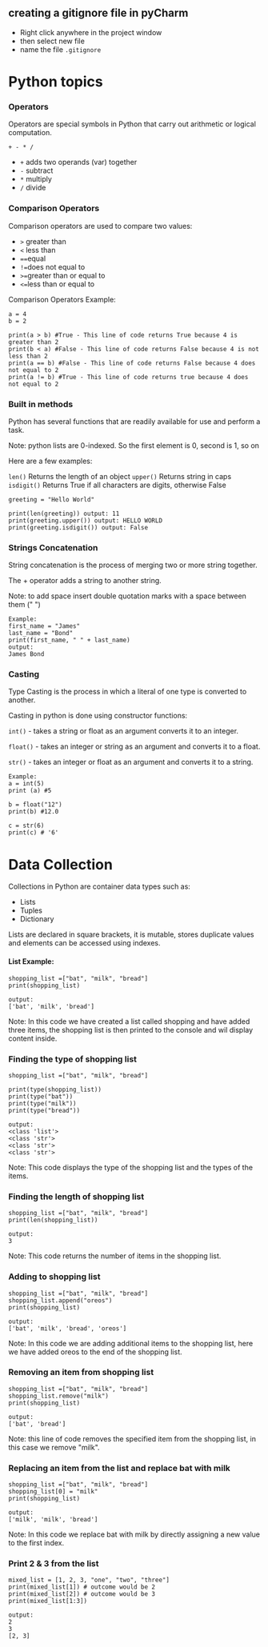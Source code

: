 ## creating a gitignore file in pyCharm
- Right click anywhere in the project window 
- then select new file
- name the file `.gitignore`

# Python topics

### Operators
Operators are special symbols in Python that carry out arithmetic or logical computation.

`+ - * /`
- `+` adds two operands (var) together
- `-` subtract
- `*` multiply
- `/` divide

### Comparison Operators
Comparison operators are used to compare two values:

- `>` greater than
- `<` less than
- `==`equal
- `!=`does not equal to
- `>=`greater than or equal to
- `<=`less than or equal to

Comparison Operators Example:
````
a = 4
b = 2

print(a > b) #True - This line of code returns True because 4 is greater than 2
print(b < a) #False - This line of code returns False because 4 is not less than 2
print(a == b) #False - This line of code returns False because 4 does not equal to 2
print(a != b) #True - This line of code returns true because 4 does not equal to 2
````

### Built in methods

Python has several functions that are readily available for use and perform a task.

Note: python lists are 0-indexed. So the first element is 0, second is 1, so on

Here are a few examples:

`len()` Returns the length of an object
`upper()` Returns string in caps 
`isdigit()` Returns True if all characters are digits, otherwise False

````
greeting = "Hello World"

print(len(greeting)) output: 11
print(greeting.upper()) output: HELLO WORLD
print(greeting.isdigit()) output: False
````

### Strings Concatenation
String concatenation is the process of merging two or more string together.

The + operator adds a string to another string.

Note: to add space insert double quotation marks with a space between them (" ")
````
Example:
first_name = "James"
last_name = "Bond"
print(first_name, " " + last_name)
output:
James Bond
````

### Casting
Type Casting is the process in which a literal of one type is converted to another.

Casting in python is done using constructor functions:

`int()` - takes a string or float as an argument converts it to an integer.

`float()` - takes an integer or string as an argument and converts it to a float.

`str()` - takes an integer or float as an argument and converts it to a string.
````
Example:
a = int(5)
print (a) #5

b = float("12")
print(b) #12.0

c = str(6)
print(c) # '6'
````

# Data Collection
Collections in Python are container data types such as:
- Lists 
- Tuples
- Dictionary

Lists are declared in square brackets, it is mutable, stores duplicate values and elements can be accessed using indexes.

#### List Example:
````
shopping_list =["bat", "milk", "bread"]
print(shopping_list)

output:
['bat', 'milk', 'bread']
````
Note: In this code we have created a list called shopping and have added three items, the shopping list is then printed to the console and wil display content inside.

### Finding the type of shopping list
````
shopping_list =["bat", "milk", "bread"]

print(type(shopping_list))
print(type("bat"))
print(type("milk"))
print(type("bread"))

output:
<class 'list'>
<class 'str'>
<class 'str'>
<class 'str'>
````
Note: This code displays the type of the shopping list and the types of the items.

### Finding the length of shopping list
````
shopping_list =["bat", "milk", "bread"]
print(len(shopping_list))

output:
3
````
Note: This code returns the number of items in the shopping list.

### Adding to shopping list
````
shopping_list =["bat", "milk", "bread"]
shopping_list.append("oreos")
print(shopping_list)

output:
['bat', 'milk', 'bread', 'oreos']
````
Note: In this code we are adding additional items to the shopping list, here we have added oreos to the end of the shopping list.

### Removing an item from shopping list
````
shopping_list =["bat", "milk", "bread"]
shopping_list.remove("milk")  
print(shopping_list)

output:
['bat', 'bread']
````
Note: this line of code removes the specified item from the shopping list, in this case we remove "milk".

### Replacing an item from the list and replace bat with milk
````
shopping_list =["bat", "milk", "bread"]
shopping_list[0] = "milk"
print(shopping_list)

output:
['milk', 'milk', 'bread']
````
Note: In this code we replace bat with milk by directly assigning a new value to the first index. 

### Print 2 & 3 from the list
````
mixed_list = [1, 2, 3, "one", "two", "three"]
print(mixed_list[1]) # outcome would be 2
print(mixed_list[2]) # outcome would be 3
print(mixed_list[1:3])

output:
2
3
[2, 3]
````
